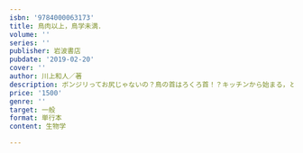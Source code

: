```yaml
---
isbn: '9784000063173'
title: 鳥肉以上，鳥学未満．
volume: ''
series: ''
publisher: 岩波書店
pubdate: '2019-02-20'
cover: ''
author: 川上和人／著
description: ボンジリってお尻じゃないの？鳥の首はろくろ首！？キッチンから始まる，とびっきりのサイエンス．
price: '1500'
genre: ''
target: 一般
format: 単行本
content: 生物学

---
```

